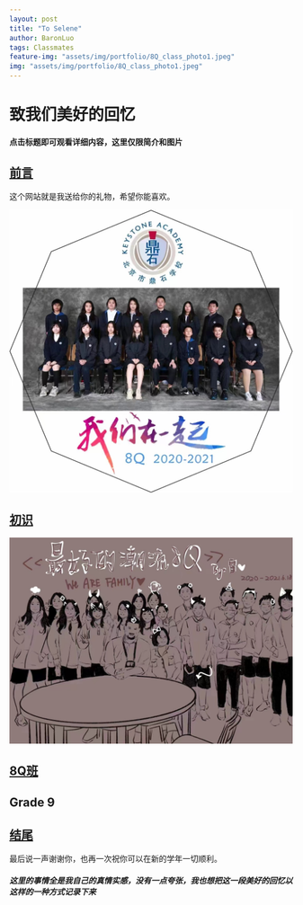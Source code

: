 ```yaml
---
layout: post
title: "To Selene"
author: BaronLuo
tags: Classmates
feature-img: "assets/img/portfolio/8Q_class_photo1.jpeg"
img: "assets/img/portfolio/8Q_class_photo1.jpeg"
---
```


# 致我们美好的回忆
#### **点击标题即可观看详细内容，这里仅限简介和图片**

## [前言](https://www.luobangyan.cn/portfolio/preface)
这个网站就是我送给你的礼物，希望你能喜欢。

![8Q_class_photo2](/assets/img/portfolio/8Q_class_photo2.jpeg)
## [初识](https://www.luobangyan.cn/portfolio/first-view)


![8Q_class_photo3](/assets/img/portfolio/8Q_class_photo3.jpeg)
## [8Q班](https://www.luobangyan.cn/portfolio/8q)


## Grade 9

## [结尾](https://www.luobangyan.cn/portfolio/ending)
最后说一声谢谢你，也再一次祝你可以在新的学年一切顺利。

##### 这里的事情全是我自己的真情实感，没有一点夸张，我也想把这一段美好的回忆以这样的一种方式记录下来